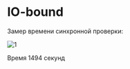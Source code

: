 # IO-bound

Замер времени синхронной проверки:

![1](https://user-images.githubusercontent.com/93836720/145708722-805536a4-1e0b-4c01-88dc-90c4fd5939e8.jpg)

Время 1494 секунд

